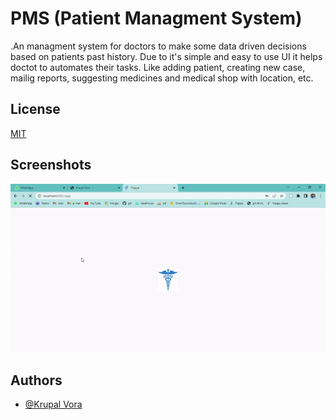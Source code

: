 
# PMS (Patient Managment System)
.An managment system for doctors to make some data driven decisions based on patients past history.
Due to it's simple and easy to use UI it helps doctot to automates their tasks. Like adding patient, creating new case, mailig reports, suggesting medicines and medical shop with location, etc. 
  
## License

[MIT](https://choosealicense.com/licenses/mit/)


## Screenshots

![](https://github.com/krupalvora/pms/blob/main/images/pms.gif?raw=true)


## Authors
- [@Krupal Vora](https://github.com/krupalvora)

